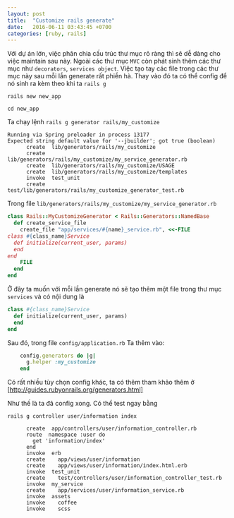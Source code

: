 ```yaml
---
layout: post
title:  "Customize rails generate"
date:   2016-06-11 03:43:45 +0700
categories: [ruby, rails]
---
```

Với dự án lớn, việc phân chia cấu trúc thư mục rõ ràng thì sẽ dễ dàng cho việc maintain sau này. Ngoài các thư mục `MVC` còn phát sinh
thêm các thư mục như `decorators`, `services object`. Việc tạo tay các file trong các thư mục này sau mỗi lần generate rất phiền hà.
Thay vào đó ta có thể config để nó sinh ra kèm theo khi ta `rails g`

```
rails new new_app
```
```
cd new_app 
```
Ta chạy lệnh `rails g generator rails/my_customize`

```
Running via Spring preloader in process 13177
Expected string default value for '--jbuilder'; got true (boolean)
      create  lib/generators/rails/my_customize
      create  lib/generators/rails/my_customize/my_service_generator.rb
      create  lib/generators/rails/my_customize/USAGE
      create  lib/generators/rails/my_customize/templates
      invoke  test_unit
      create    test/lib/generators/rails/my_customize_generator_test.rb
```

Trong file `lib/generators/rails/my_customize/my_service_generator.rb`

```ruby
class Rails::MyCustomizeGenerator < Rails::Generators::NamedBase
  def create_service_file
    create_file "app/services/#{name}_service.rb", <<-FILE
class #{class_name}Service
  def initialize(current_user, params)
  end
end
    FILE
  end
end
```

Ở đây ta muốn với mỗi lần generate nó sẽ tạo thêm một file trong thư mục `services`
và có nội dung là 

```ruby
class #{class_name}Service
  def initialize(current_user, params)
  end
end
```

Sau đó, trong file `config/application.rb`
Ta thêm vào:

```ruby
    config.generators do |g|
      g.helper :my_customize
    end
```

Có rất nhiều tùy chọn config khác, ta có thêm tham khảo thêm ở 
[http://guides.rubyonrails.org/generators.html]

Như thế là ta đã config xong.
Có thể test ngay bằng

```
rails g controller user/information index 
```

```
      create  app/controllers/user/information_controller.rb
      route  namespace :user do
        get 'information/index'
      end
      invoke  erb
      create    app/views/user/information
      create    app/views/user/information/index.html.erb
      invoke  test_unit
      create    test/controllers/user/information_controller_test.rb
      invoke  my_service
      create    app/services/user/information_service.rb
      invoke  assets
      invoke    coffee
      invoke    scss

```
